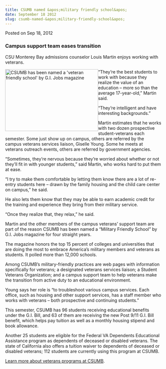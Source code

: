 ```yaml
---
title: CSUMB named &apos;military friendly school&apos;
date: September 18 2012
slug: csumb-named-&apos;military-friendly-school&apos;
---
```





<span class="date">Posted on Sep 18, 2012    </span>
<h3>Campus support team eases transition</h3>
<p>CSU Monterey Bay admissions counselor Louis Martin enjoys
working with veterans.</p>
<p><img alt="CSUMB has been named a &apos;veteran friendly school&apos; by G.I. Jobs magazine" src="http://news.csumb.edu/sites/default/files/65/attachments/news/images/gi_jobs.jpg" style="float:left; width:300px; height:199px">&#x201C;They&#x2019;re the best
students to work with because they realize the value of an
education &#x2013; more so than the average 17-year-old,&#x201D; Martin said.</img></p>
<p>&#x201C;They&#x2019;re intelligent and have interesting backgrounds.&#x201D;</p>
<p>Martin estimates that he works with two dozen prospective
student-veterans each semester. Some just show up on campus, others
are referred by the campus veterans services liaison, Giselle
Young. Some he meets at veterans outreach events, others are
referred by government agencies.</p>
<p>&#x201C;Sometimes, they&#x2019;re nervous because they&#x2019;re worried about
whether or not they&#x2019;ll fit in with younger students,&#x201D; said Martin,
who works hard to put them at ease.</p>
<p>&#x201C;I try to make them comfortable by letting them know there are a
lot of re-entry students here &#x2013; drawn by the family housing and the
child care center on campus,&#x201D; he said.</p>
<p>He also lets them know that they may be able to earn academic
credit for the training and experience they bring from their
military service.</p>
<p>&#x201C;Once they realize that, they relax,&#x201D; he said.</p>
<p>Martin and the other members of the campus veterans&#x2019; support
team are part of the reason CSUMB has been named a &#x201C;Military
Friendly School&#x201D; by G.I. Jobs magazine for four straight years.</p>
<p>The magazine honors the top 15 percent of colleges and
universities that are doing the most to embrace America&#x2019;s military
members and veterans as students. It polled more than 12,000
schools.</p>
<p>Among CSUMB&#x2019;s military-friendly practices are web pages with
information specifically for veterans; a designated veterans
services liaison; a Student Veterans Organization; and a campus
support team to help veterans make the transition from active duty
to an educational environment.</p>
<p>Young says her role is &#x201C;to troubleshoot various campus services.
Each office, such as housing and other support services, has a
staff member who works with veterans &#x2013; both prospective and
continuing students.&#x201D;</p>
<p>This semester, CSUMB has 96 students receiving educational
benefits under the G.I. Bill, and 63 of them are receiving the new
Post 9/11 G.I. Bill benefit, which helps pay tuition as well as a
monthly housing stipend and book allowance.</p>
<p>Another 25 students are eligible for the Federal VA Dependents
Educational Assistance program as dependents of deceased or
disabled veterans. The state of California also offers a tuition
waiver to dependents of deceased or disabled veterans; 112 students
are currently using this program at CSUMB.</p>
<p><a href="http://ar.csumb.edu/veterans-services" rel="nofollow">Learn more about veterans programs at CSUMB</a>.</p>
<p><br>
&#xA0;</br></p>





